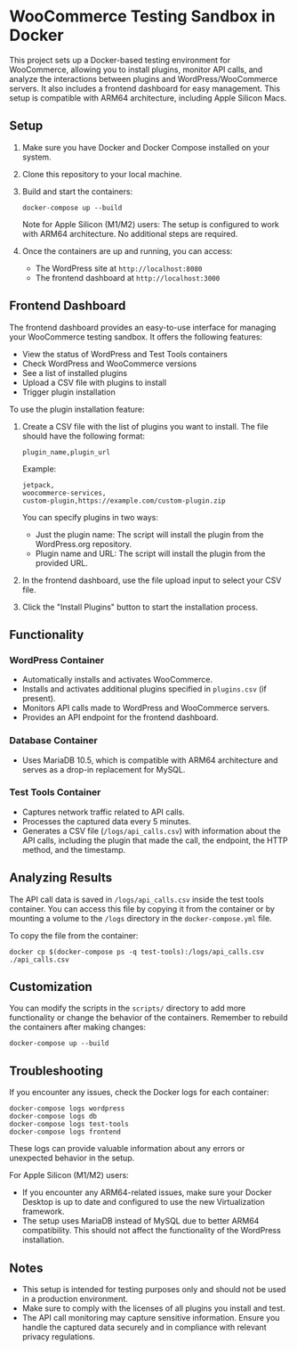 # WooCommerce Testing Sandbox in Docker

This project sets up a Docker-based testing environment for WooCommerce, allowing you to install plugins, monitor API calls, and analyze the interactions between plugins and WordPress/WooCommerce servers. It also includes a frontend dashboard for easy management. This setup is compatible with ARM64 architecture, including Apple Silicon Macs.

## Setup

1. Make sure you have Docker and Docker Compose installed on your system.

2. Clone this repository to your local machine.

3. Build and start the containers:

   ```
   docker-compose up --build
   ```

   Note for Apple Silicon (M1/M2) users: The setup is configured to work with ARM64 architecture. No additional steps are required.

4. Once the containers are up and running, you can access:
   - The WordPress site at `http://localhost:8080`
   - The frontend dashboard at `http://localhost:3000`

## Frontend Dashboard

The frontend dashboard provides an easy-to-use interface for managing your WooCommerce testing sandbox. It offers the following features:

- View the status of WordPress and Test Tools containers
- Check WordPress and WooCommerce versions
- See a list of installed plugins
- Upload a CSV file with plugins to install
- Trigger plugin installation

To use the plugin installation feature:

1. Create a CSV file with the list of plugins you want to install. The file should have the following format:

   ```
   plugin_name,plugin_url
   ```

   Example:
   ```
   jetpack,
   woocommerce-services,
   custom-plugin,https://example.com/custom-plugin.zip
   ```

   You can specify plugins in two ways:
   - Just the plugin name: The script will install the plugin from the WordPress.org repository.
   - Plugin name and URL: The script will install the plugin from the provided URL.

2. In the frontend dashboard, use the file upload input to select your CSV file.

3. Click the "Install Plugins" button to start the installation process.

## Functionality

### WordPress Container

- Automatically installs and activates WooCommerce.
- Installs and activates additional plugins specified in `plugins.csv` (if present).
- Monitors API calls made to WordPress and WooCommerce servers.
- Provides an API endpoint for the frontend dashboard.

### Database Container

- Uses MariaDB 10.5, which is compatible with ARM64 architecture and serves as a drop-in replacement for MySQL.

### Test Tools Container

- Captures network traffic related to API calls.
- Processes the captured data every 5 minutes.
- Generates a CSV file (`/logs/api_calls.csv`) with information about the API calls, including the plugin that made the call, the endpoint, the HTTP method, and the timestamp.

## Analyzing Results

The API call data is saved in `/logs/api_calls.csv` inside the test tools container. You can access this file by copying it from the container or by mounting a volume to the `/logs` directory in the `docker-compose.yml` file.

To copy the file from the container:

```
docker cp $(docker-compose ps -q test-tools):/logs/api_calls.csv ./api_calls.csv
```

## Customization

You can modify the scripts in the `scripts/` directory to add more functionality or change the behavior of the containers. Remember to rebuild the containers after making changes:

```
docker-compose up --build
```

## Troubleshooting

If you encounter any issues, check the Docker logs for each container:

```
docker-compose logs wordpress
docker-compose logs db
docker-compose logs test-tools
docker-compose logs frontend
```

These logs can provide valuable information about any errors or unexpected behavior in the setup.

For Apple Silicon (M1/M2) users:
- If you encounter any ARM64-related issues, make sure your Docker Desktop is up to date and configured to use the new Virtualization framework.
- The setup uses MariaDB instead of MySQL due to better ARM64 compatibility. This should not affect the functionality of the WordPress installation.

## Notes

- This setup is intended for testing purposes only and should not be used in a production environment.
- Make sure to comply with the licenses of all plugins you install and test.
- The API call monitoring may capture sensitive information. Ensure you handle the captured data securely and in compliance with relevant privacy regulations.